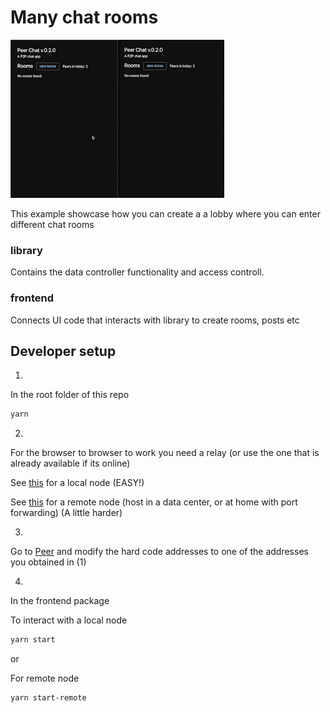 # Many chat rooms
![demo](./demo.gif)

This example showcase how you can create a a lobby where you can enter different chat rooms

### library

Contains the data controller functionality and access controll. 


### frontend
Connects UI code that interacts with library to create rooms, posts etc


## Developer setup

1. 
In the root folder of this repo
```sh
yarn
```

2. 

For the browser to browser to work you need a relay (or use the one that is already available if its online)

See [this](../../README.md) for a local node (EASY!)

See [this](https://github.com/dao-xyz/peerbit/tree/master/packages/server-node) for a remote node (host in a data center, or at home with port forwarding) (A little harder)

3. 
Go to [Peer](./frontend/src/Peer.tsx) and modify the hard code addresses to one of the addresses you obtained in (1)

4. 
In the frontend package

To interact with a local node
```sh
yarn start
```

or

For remote node
```sh
yarn start-remote
```

